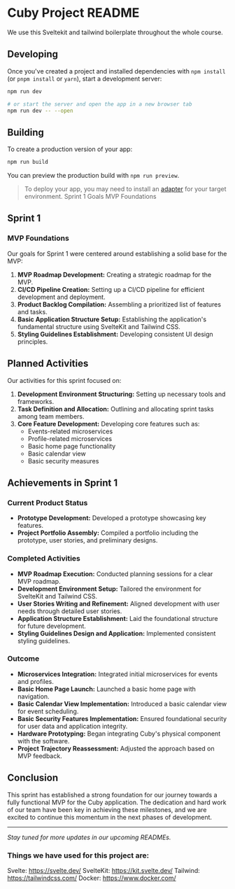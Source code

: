 # Cuby Project README

We use this Sveltekit and tailwind boilerplate throughout the whole course.

## Developing

Once you've created a project and installed dependencies with `npm install` (or `pnpm install` or `yarn`), start a development server:

```bash
npm run dev

# or start the server and open the app in a new browser tab
npm run dev -- --open
```

## Building

To create a production version of your app:

```bash
npm run build
```

You can preview the production build with `npm run preview`.

> To deploy your app, you may need to install an [adapter](https://kit.svelte.dev/docs/adapters) for your target environment.
Sprint 1 Goals
MVP Foundations

## Sprint 1

### MVP Foundations
Our goals for Sprint 1 were centered around establishing a solid base for the MVP:

1. **MVP Roadmap Development:** Creating a strategic roadmap for the MVP.
2. **CI/CD Pipeline Creation:** Setting up a CI/CD pipeline for efficient development and deployment.
3. **Product Backlog Compilation:** Assembling a prioritized list of features and tasks.
4. **Basic Application Structure Setup:** Establishing the application's fundamental structure using SvelteKit and Tailwind CSS.
5. **Styling Guidelines Establishment:** Developing consistent UI design principles.

## Planned Activities

Our activities for this sprint focused on:

1. **Development Environment Structuring:** Setting up necessary tools and frameworks.
2. **Task Definition and Allocation:** Outlining and allocating sprint tasks among team members.
3. **Core Feature Development:** Developing core features such as:
   - Events-related microservices
   - Profile-related microservices
   - Basic home page functionality
   - Basic calendar view
   - Basic security measures

## Achievements in Sprint 1

### Current Product Status

- **Prototype Development:** Developed a prototype showcasing key features.
- **Project Portfolio Assembly:** Compiled a portfolio including the prototype, user stories, and preliminary designs.

### Completed Activities

- **MVP Roadmap Execution:** Conducted planning sessions for a clear MVP roadmap.
- **Development Environment Setup:** Tailored the environment for SvelteKit and Tailwind CSS.
- **User Stories Writing and Refinement:** Aligned development with user needs through detailed user stories.
- **Application Structure Establishment:** Laid the foundational structure for future development.
- **Styling Guidelines Design and Application:** Implemented consistent styling guidelines.

### Outcome

- **Microservices Integration:** Integrated initial microservices for events and profiles.
- **Basic Home Page Launch:** Launched a basic home page with navigation.
- **Basic Calendar View Implementation:** Introduced a basic calendar view for event scheduling.
- **Basic Security Features Implementation:** Ensured foundational security for user data and application integrity.
- **Hardware Prototyping:** Began integrating Cuby's physical component with the software.
- **Project Trajectory Reassessment:** Adjusted the approach based on MVP feedback.

## Conclusion

This sprint has established a strong foundation for our journey towards a fully functional MVP for the Cuby application. The dedication and hard work of our team have been key in achieving these milestones, and we are excited to continue this momentum in the next phases of development.

---

*Stay tuned for more updates in our upcoming READMEs.*


### Things we have used for this project are:
Svelte: https://svelte.dev/
SvelteKit: https://kit.svelte.dev/
Tailwind: https://tailwindcss.com/
Docker: https://www.docker.com/
